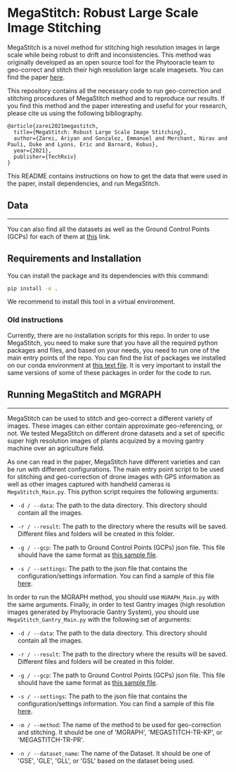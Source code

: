 # MegaStitch: Robust Large Scale Image Stitching

MegaStitch is a novel method for stitching high resolution images in large scale while being robust to drift and inconsistencies. This method was originally developed as an open source tool for the Phytooracle team to geo-correct and stitch their high resolution large scale imagesets. You can find the paper [here](https://www.researchgate.net/profile/Ariyan-Zarei/publication/354153722_MegaStitch_Robust_Large_Scale_Image_Stitching/links/612803a70360302a005f3d62/MegaStitch-Robust-Large-Scale-Image-Stitching.pdf). 

This repository contains all the necessary code to run geo-correction and stitching procedures of MegaStitch method and to reproduce our results. If you find this method and the paper interesting and useful for your research, please cite us using the following bibliography. 

```
@article{zarei2021megastitch,
  title={MegaStitch: Robust Large Scale Image Stitching},
  author={Zarei, Ariyan and Gonzalez, Emmanuel and Merchant, Nirav and Pauli, Duke and Lyons, Eric and Barnard, Kobus},
  year={2021},
  publisher={TechRxiv}
}

```

This README contains instructions on how to get the data that were used in the paper, install dependencies, and run MegaStitch. 

## Data
<hr>

You can also find all the datasets as well as the Ground Control Points (GCPs) for each of them at [this](https://data.cyverse.org/dav-anon/iplant/projects/phytooracle/papers/MegaStitch/megastitch_data.tar) link. 

## Requirements and Installation

You can install the package and its dependencies with this command:

```bash
pip install -e .
```

We recommend to install this tool in a virtual environment.

### Old instructions

Currently, there are no installation scripts for this repo. In order to use MegaStitch, you need to make sure that you have all the required python packages and files, and based on your needs, you need to run one of the main entry points of the repo. You can find the list of packages we installed on our conda environment at [this text file](https://github.com/ariyanzri/MegaStitch/blob/main/requirements.txt). It is very important to install the same versions of some of these packages in order for the code to run.  

## Running MegaStitch and MGRAPH
<hr>

MegaStitch can be used to stitch and geo-correct a different variety of images. These images can either contain approximate geo-referencing, or not. We tested MegaStitch on different drone datasets and a set of specific super high resolution images of plants acquized by a moving gantry machine over an agriculture field. 

As one can read in the paper, MegaStitch have different varieties and can be run with different configurations. The main entry point script to be used for stitching and geo-correction of drone images with GPS information as well as other images captured with handheld cameras is `MegaStitch_Main.py`. This python script requires the following arguments:

* `-d / --data`: The path to the data directory. This directory should contain all the images. 

* `-r / --result`: The path to the directory where the results will be saved. Different files and folders will be created in this folder.

* `-g / --gcp`: The path to Ground Control Points (GCPs) json file. This file should have the same format as [this sample file](https://github.com/ariyanzri/MegaStitch/blob/main/GCP_Drone_sample.json).

* `-s / --settings`: The path to the json file that contains the configuration/settings information. You can find a sample of this file [here](https://github.com/ariyanzri/MegaStitch/blob/main/sample_settings.json).

In order to run the MGRAPH method, you should use `MGRAPH_Main.py` with the same arguments. Finally, in order to test Gantry images (high resolution images generated by Phytooracle Gantry System), you should use `MegaStitch_Gantry_Main.py` with the following set of arguments:

* `-d / --data`: The path to the data directory. This directory should contain all the images. 

* `-r / --result`: The path to the directory where the results will be saved. Different files and folders will be created in this folder.

* `-g / --gcp`: The path to Ground Control Points (GCPs) json file. This file should have the same format as [this sample file](https://github.com/ariyanzri/MegaStitch/blob/main/GCP_Gantry_sample.json).

* `-s / --settings`: The path to the json file that contains the configuration/settings information. You can find a sample of this file [here](https://github.com/ariyanzri/MegaStitch/blob/main/sample_settings.json).

* `-m / --method`: The name of the method to be used for geo-correction and stitching. It should be one of 'MGRAPH', 'MEGASTITCH-TR-KP', or 'MEGASTITCH-TR-PR'.

* `-n / --dataset_name`: The name of the Dataset. It should be one of 'GSE', 'GLE', 'GLL', or 'GSL' based on the dataset being used.